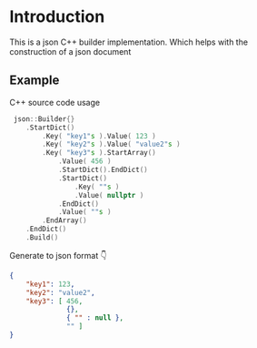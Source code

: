 # Introduction
This is a json C++ builder implementation. Which helps with the construction of a json document

## Example

C++ source code usage

```c++
 json::Builder{}
    .StartDict()
        .Key( "key1"s ).Value( 123 )
        .Key( "key2"s ).Value( "value2"s )
        .Key( "key3"s ).StartArray()
            .Value( 456 )
            .StartDict().EndDict()
            .StartDict()
                .Key( ""s )
                .Value( nullptr )
            .EndDict()
            .Value( ""s )
        .EndArray()
    .EndDict()
    .Build()
```
Generate to json format 👇
```json
{
    "key1": 123,
    "key2": "value2",
    "key3": [ 456,
              {},
              { "" : null },
              "" ]
}
```

